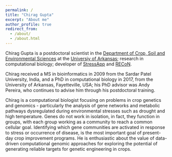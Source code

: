 ```yaml
---
permalink: /
title: "Chirag Gupta"
excerpt: "About me"
author_profile: true
redirect_from: 
  - /about/
  - /about.html
---
```


Chirag Gupta is a postdoctoral scientist in the [Department of Crop, Soil and Environmental Sciences](https://crop-soil-environmental-sciences.uark.edu/) at the [Universiy of Arkansas](https://www.uark.edu/); research in computational biology; developer of [StressApp](http://rrn.uark.edu/shiny/apps/rrn/) and [RECoN](https://plantstress-pereira.uark.edu/RECoN/).

Chirag received a MS in bioinformatics in 2009 from the Sardar Patel University, India, and a PhD in computational biology in 2017, from the University of Arkansas, Fayetteville, USA; his PhD advisor was Andy Pereira, who continues to advise him through his postdoctoral training.

Chirag is a computational biologist focusing on problems in crop genetics and genomics - particularly the analysis of gene networks and metabolic pathways dysregulated during environmental stresses such as drought and high temperature. Genes do not work in isolation, in fact, they function in groups, with each group working as a community to reach a common cellular goal. Identifying which gene communities are activated in response to stress or occurrence of disease, is the most important goal of present-day crop improvement programs. He is enthusiastic about the value of data-driven computational genomic approaches for exploring the potential of generating reliable targets for genetic engineering in crops.


